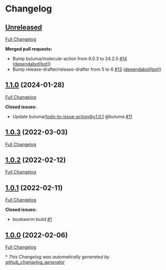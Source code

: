 # Changelog

## [Unreleased](https://github.com/buluma/ansible-role-php_fpm/tree/HEAD)

[Full Changelog](https://github.com/buluma/ansible-role-php_fpm/compare/1.1.0...HEAD)

**Merged pull requests:**

- Bump buluma/molecule-action from 6.0.3 to 24.2.0 [\#14](https://github.com/buluma/ansible-role-php_fpm/pull/14) ([dependabot[bot]](https://github.com/apps/dependabot))
- Bump release-drafter/release-drafter from 5 to 6 [\#13](https://github.com/buluma/ansible-role-php_fpm/pull/13) ([dependabot[bot]](https://github.com/apps/dependabot))

## [1.1.0](https://github.com/buluma/ansible-role-php_fpm/tree/1.1.0) (2024-01-28)

[Full Changelog](https://github.com/buluma/ansible-role-php_fpm/compare/1.0.3...1.1.0)

**Closed issues:**

- Update buluma/todo-to-issue-action@v1.0.1 @buluma [\#11](https://github.com/buluma/ansible-role-php_fpm/issues/11)

## [1.0.3](https://github.com/buluma/ansible-role-php_fpm/tree/1.0.3) (2022-03-03)

[Full Changelog](https://github.com/buluma/ansible-role-php_fpm/compare/1.0.2...1.0.3)

## [1.0.2](https://github.com/buluma/ansible-role-php_fpm/tree/1.0.2) (2022-02-12)

[Full Changelog](https://github.com/buluma/ansible-role-php_fpm/compare/1.0.1...1.0.2)

## [1.0.1](https://github.com/buluma/ansible-role-php_fpm/tree/1.0.1) (2022-02-11)

[Full Changelog](https://github.com/buluma/ansible-role-php_fpm/compare/1.0.0...1.0.1)

**Closed issues:**

- bookworm build [\#1](https://github.com/buluma/ansible-role-php_fpm/issues/1)

## [1.0.0](https://github.com/buluma/ansible-role-php_fpm/tree/1.0.0) (2022-02-06)

[Full Changelog](https://github.com/buluma/ansible-role-php_fpm/compare/4927a8f36f63b55266317157071415d89c01d69a...1.0.0)



\* *This Changelog was automatically generated by [github_changelog_generator](https://github.com/github-changelog-generator/github-changelog-generator)*
